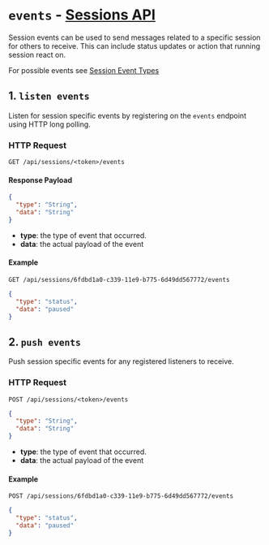 # `events` - [Sessions API](../README.md#sessions-api)

Session events can be used to send messages related to a specific session for 
others to receive. This can include status updates or action that running 
session react on.

For possible events see [Session Event Types](./event-types.md)

## 1. `listen events`

Listen for session specific events by registering on the `events` endpoint using HTTP long polling.

### HTTP Request

```
GET /api/sessions/<token>/events
```

#### Response Payload

```json
{
  "type": "String",
  "data": "String"
}
```

- **type**: the type of event that occurred.
- **data**: the actual payload of the event

#### Example

```
GET /api/sessions/6fdbd1a0-c339-11e9-b775-6d49dd567772/events
```

```json
{
  "type": "status",
  "data": "paused"
}
```

## 2. `push events`

Push session specific events for any registered listeners to receive.

### HTTP Request

```
POST /api/sessions/<token>/events
```

```json
{
  "type": "String",
  "data": "String"
}
```

- **type**: the type of event that occurred.
- **data**: the actual payload of the event

#### Example

```
POST /api/sessions/6fdbd1a0-c339-11e9-b775-6d49dd567772/events
```

```json
{
  "type": "status",
  "data": "paused"
}
```
